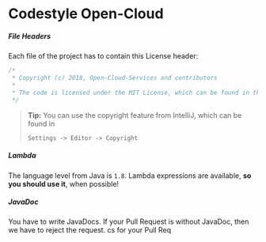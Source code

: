 # Codestyle Open-Cloud

##### File Headers

Each file of the project has to contain this License header:

```java
/*
 * Copyright (c) 2018, Open-Cloud-Services and contributors
 *
 * The code is licensed under the MIT License, which can be found in the root of the repository.
 */
```


> **Tip:** You can use the copyright feature from IntelliJ, which can be found in
>
>  ```Settings -> Editor -> Copyright```


##### Lambda

The language level from Java is ```1.8```. Lambda expressions are available, **so you should use it**, when possible!

##### JavaDoc

You have to write JavaDocs. If your Pull Request is without JavaDoc, then we have to reject the request. cs for your 
Pull Req